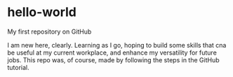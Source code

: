 # hello-world
My first repository on GitHub

I am new here, clearly. Learning as I go, hoping to build some skills that cna be useful at my current workplace, and enhance my versatility for future jobs. This repo was, of course, made by following the steps in the GitHub tutorial.
